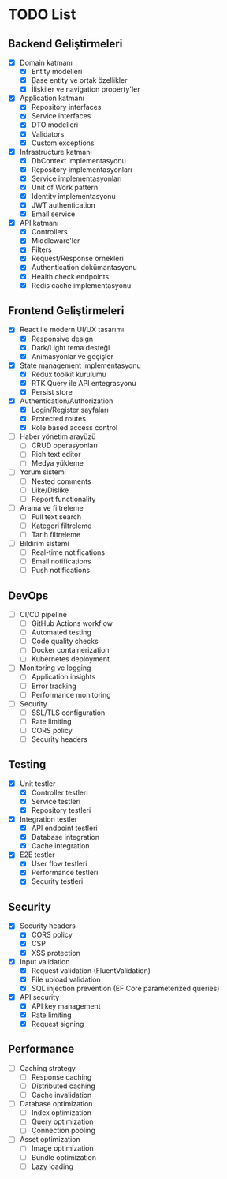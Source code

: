 # TODO List

## Backend Geliştirmeleri
- [x] Domain katmanı
  - [x] Entity modelleri
  - [x] Base entity ve ortak özellikler
  - [x] İlişkiler ve navigation property'ler
- [x] Application katmanı
  - [x] Repository interfaces
  - [x] Service interfaces
  - [x] DTO modelleri
  - [x] Validators
  - [x] Custom exceptions
- [x] Infrastructure katmanı
  - [x] DbContext implementasyonu
  - [x] Repository implementasyonları
  - [x] Service implementasyonları
  - [x] Unit of Work pattern
  - [x] Identity implementasyonu
  - [x] JWT authentication
  - [x] Email service
- [x] API katmanı
  - [x] Controllers
  - [x] Middleware'ler
  - [x] Filters
  - [x] Request/Response örnekleri
  - [x] Authentication dokümantasyonu
  - [x] Health check endpoints
  - [x] Redis cache implementasyonu

## Frontend Geliştirmeleri
- [x] React ile modern UI/UX tasarımı
  - [x] Responsive design
  - [x] Dark/Light tema desteği
  - [x] Animasyonlar ve geçişler
- [x] State management implementasyonu
  - [x] Redux toolkit kurulumu
  - [x] RTK Query ile API entegrasyonu
  - [x] Persist store
- [x] Authentication/Authorization
  - [x] Login/Register sayfaları
  - [x] Protected routes
  - [x] Role based access control
- [ ] Haber yönetim arayüzü
  - [ ] CRUD operasyonları
  - [ ] Rich text editor
  - [ ] Medya yükleme
- [ ] Yorum sistemi
  - [ ] Nested comments
  - [ ] Like/Dislike
  - [ ] Report functionality
- [ ] Arama ve filtreleme
  - [ ] Full text search
  - [ ] Kategori filtreleme
  - [ ] Tarih filtreleme
- [ ] Bildirim sistemi
  - [ ] Real-time notifications
  - [ ] Email notifications
  - [ ] Push notifications

## DevOps
- [ ] CI/CD pipeline
  - [ ] GitHub Actions workflow
  - [ ] Automated testing
  - [ ] Code quality checks
  - [ ] Docker containerization
  - [ ] Kubernetes deployment
- [ ] Monitoring ve logging
  - [ ] Application insights
  - [ ] Error tracking
  - [ ] Performance monitoring
- [ ] Security
  - [ ] SSL/TLS configuration
  - [ ] Rate limiting
  - [ ] CORS policy
  - [ ] Security headers

## Testing
- [x] Unit testler
  - [x] Controller testleri
  - [x] Service testleri
  - [x] Repository testleri
- [x] Integration testler
  - [x] API endpoint testleri
  - [x] Database integration
  - [x] Cache integration
- [x] E2E testler
  - [x] User flow testleri
  - [x] Performance testleri
  - [x] Security testleri

## Security
- [x] Security headers
  - [x] CORS policy
  - [x] CSP
  - [x] XSS protection
- [x] Input validation
  - [x] Request validation (FluentValidation)
  - [x] File upload validation
  - [x] SQL injection prevention (EF Core parameterized queries)
- [x] API security
  - [x] API key management
  - [x] Rate limiting
  - [x] Request signing

## Performance
- [ ] Caching strategy
  - [ ] Response caching
  - [ ] Distributed caching
  - [ ] Cache invalidation
- [ ] Database optimization
  - [ ] Index optimization
  - [ ] Query optimization
  - [ ] Connection pooling
- [ ] Asset optimization
  - [ ] Image optimization
  - [ ] Bundle optimization
  - [ ] Lazy loading 